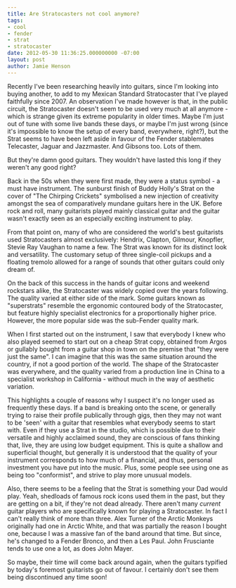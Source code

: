 ```yaml
---
title: Are Stratocasters not cool anymore?
tags:
- cool
- fender
- strat
- stratocaster
date: 2012-05-30 11:36:25.000000000 -07:00
layout: post
author: Jamie Henson
---
```


Recently I've been researching heavily into guitars, since I'm looking into buying another, to add to my Mexican Standard Stratocaster that I've played faithfully since 2007\. An observation I've made however is that, in the public circuit, the Stratocaster doesn't seem to be used very much at all anymore - which is strange given its extreme popularity in older times. Maybe I'm just out of tune with some live bands these days, or maybe I'm just wrong (since it's impossible to know the setup of every band, everywhere, right?), but the Strat seems to have been left aside in favour of the Fender stablemates Telecaster, Jaguar and Jazzmaster. And Gibsons too. Lots of them.

But they're damn good guitars. They wouldn't have lasted this long if they weren't any good right?

<!-- more -->

Back in the 50s when they were first made, they were a status symbol - a must have instrument. The sunburst finish of Buddy Holly's Strat on the cover of "The Chirping Crickets" symbolised a new injection of creativity amongst the sea of comparatively mundane guitars here in the UK. Before rock and roll, many guitarists played mainly classical guitar and the guitar wasn't exactly seen as an especially exciting instrument to play.

From that point on, many of who are considered the world's best guitarists used Stratocasters almost exclusively: Hendrix, Clapton, Gilmour, Knopfler, Stevie Ray Vaughan to name a few. The Strat was known for its distinct look and versatility. The customary setup of three single-coil pickups and a floating tremolo allowed for a range of sounds that other guitars could only dream of.

On the back of this success in the hands of guitar icons and weekend rockstars alike, the Stratocaster was widely copied over the years following. The quality varied at either side of the mark. Some guitars known as "superstrats" resemble the ergonomic contoured body of the Stratocaster, but feature highly specialist electronics for a proportionally higher price. However, the more popular side was the sub-Fender quality mark.

When I first started out on the instrument, I saw that everybody I knew who also played seemed to start out on a cheap Strat copy, obtained from Argos or gullably bought from a guitar shop in town on the premise that "they were just the same". I can imagine that this was the same situation around the country, if not a good portion of the world. The shape of the Stratocaster was everywhere, and the quality varied from a production line in China to a specialist workshop in California - without much in the way of aesthetic variation.

This highlights a couple of reasons why I suspect it's no longer used as frequently these days. If a band is breaking onto the scene, or generally trying to raise their profile publically through gigs, then they may not want to be 'seen' with a guitar that resembles what everybody seems to start with. Even if they use a Strat in the studio, which is possible due to their versatile and highly acclaimed sound, they are conscious of fans thinking that, live, they are using low budget equipment. This is quite a shallow and superficial thought, but generally it is understood that the quality of your instrument corresponds to how much of a financial, and thus, personal investment you have put into the music. Plus, some people see using one as being too "conformist", and strive to play more unusual models.

Also, there seems to be a feeling that the Strat is something your Dad would play. Yeah, shedloads of famous rock icons used them in the past, but they are getting on a bit, if they're not dead already. There aren't many *current* guitar players who are specifically known for playing a Stratocaster. In fact I can't really think of more than three. Alex Turner of the Arctic Monkeys originally had one in Arctic White, and that was partially the reason I bought one, because I was a massive fan of the band around that time. But since, he's changed to a Fender Bronco, and then a Les Paul. John Frusciante tends to use one a lot, as does John Mayer.

So maybe, their time will come back around again, when the guitars typified by today's foremost guitarists go out of favour. I certainly don't see them being discontinued any time soon!
